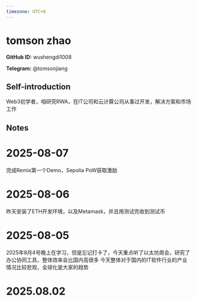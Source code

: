 ```yaml
---
timezone: UTC+8
---
```


# tomson zhao

**GitHub ID:** wushengdi1008

**Telegram:** @tomsonjiang

## Self-introduction

Web3初学者，咱研究RWA，在IT公司和云计算公司从事过开发，解决方案和市场工作

## Notes

<!-- Content_START -->
# 2025-08-07

完成Remix第一个Demo，Sepolia PoW获取激励

# 2025-08-06

昨天安装了ETH开发环境，以及Metamask，并且用测试完收到测试币

# 2025-08-05

2025年8月4号晚上在学习，但是忘记打卡了，今天重点听了以太坊周会，研究了办公协同工具，整体效率会比国内高很多
今天整体对于国内的IT软件行业的产业情况比较悲观，全球化是大家的趋势


# 2025.08.02


<!-- Content_END -->

